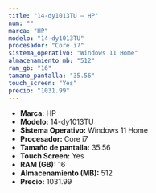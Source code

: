 ```yaml
---
title: "14-dy1013TU — HP"
num: ""
marca: "HP"
modelo: "14-dy1013TU"
procesador: "Core i7"
sistema_operativo: "Windows 11 Home"
almacenamiento_mb: "512"
ram_gb: "16"
tamano_pantalla: "35.56"
touch_screen: "Yes"
precio: "1031.99"
---
```

<ul>
<li><strong>Marca:</strong> HP</li>
<li><strong>Modelo:</strong> 14-dy1013TU</li>
<li><strong>Sistema Operativo:</strong> Windows 11 Home</li>
<li><strong>Procesador:</strong> Core i7 </li>
<li><strong>Tamaño de pantalla:</strong> 35.56</li>
<li><strong>Touch Screen:</strong> Yes</li>
<li><strong>RAM (GB):</strong> 16</li>
<li><strong>Almacenamiento (MB):</strong> 512</li>
<li><strong>Precio:</strong> 1031.99</li>
</ul>